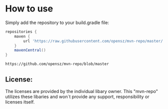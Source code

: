 How to use
========

Simply add the repository to your build.gradle file:

```groovy
repositories {
    maven {
        url 'https://raw.githubusercontent.com/opensz/mvn-repo/master/'
    }
    mavenCentral()
}
```


```mvn
https://github.com/opensz/mvn-repo/blob/master

```

License:
--------
The licenses are provided by the individual libary owner. This "mvn-repo" utilizes these libaries and
won´t provide any support, responsibility or licenses itself.